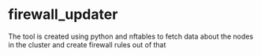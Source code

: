 # firewall_updater
The tool is created using python and nftables to fetch data about the nodes in the cluster and create firewall rules out of that
